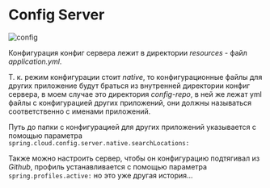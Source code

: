 # Config Server

![config](https://img.icons8.com/cotton/2x/settings.png)

Конфигурация конфиг сервера лежит в директории *resources* - файл *application.yml*.

Т. к. режим конфигурации стоит *native*, то конфигурационные файлы для других приложение будут браться из
внутренней директории конфиг сервера, в моем случае это директория *config-repo*, в ней же лежат yml файлы с
конфигурацией других приложений, они должны называться соответственно с именами приложений.

Путь до папки с конфигурацией для других приложений указывается с помощью параметра `spring.cloud.config.server.native.searchLocations:`

Также можно настроить сервер, чтобы он конфигурацию подтягивал из *Github*, профиль устанавливается с помощью
 параметра `spring.profiles.active:` но это уже другая история...

